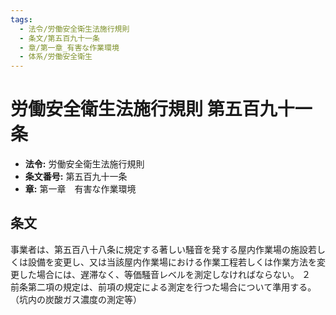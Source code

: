 ```yaml
---
tags:
  - 法令/労働安全衛生法施行規則
  - 条文/第五百九十一条
  - 章/第一章_有害な作業環境
  - 体系/労働安全衛生
---
```

# 労働安全衛生法施行規則 第五百九十一条

- **法令:** 労働安全衛生法施行規則
- **条文番号:** 第五百九十一条
- **章:** 第一章　有害な作業環境

## 条文
事業者は、第五百八十八条に規定する著しい騒音を発する屋内作業場の施設若しくは設備を変更し、又は当該屋内作業場における作業工程若しくは作業方法を変更した場合には、遅滞なく、等価騒音レベルを測定しなければならない。
２　前条第二項の規定は、前項の規定による測定を行つた場合について準用する。
（坑内の炭酸ガス濃度の測定等）

